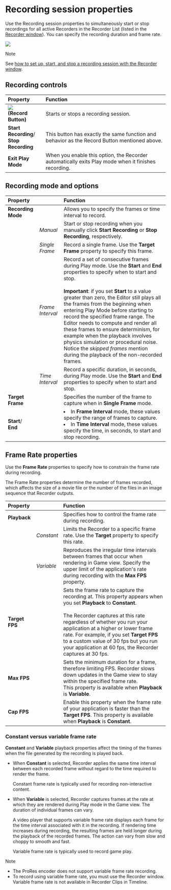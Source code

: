 # Recording session properties

Use the Recording session properties to simultaneously start or stop recordings for all active Recorders in the Recorder List (listed in the [Recorder window](RecordingRecorderWindow.md)). You can specify the recording duration and frame rate.

![](Images/RecordingControls.png)

>[!NOTE]
>See [how to set up, start, and stop a recording session with the Recorder window](get-started-recorder-window.md).

## Recording controls

| Property | Function |
| :--- | :--- |
|![](Images/BtnRecord.png)<br/>**(Record Button)** | Starts or stops a recording session. |
| **Start Recording**/<br/>**Stop Recording** | This button has exactly the same function and behavior as the Record Button mentioned above. |
| **Exit Play Mode** | When you enable this option, the Recorder automatically exits Play mode when it finishes recording. |

## Recording mode and options

| Property || Function |
|:---|:---|:---|
| **Recording Mode** || Allows you to specify the frames or time interval to record. |
||_Manual_ | Start or stop recording when you manually click **Start Recording** or **Stop Recording**, respectively. |
|| _Single Frame_ | Record a single frame. Use the **Target Frame** property to specify this frame. |
|| _Frame Interval_ | Record a set of consecutive frames during Play mode. Use the **Start** and **End** properties to specify when to start and stop.<br/><br/>**Important**: if you set **Start** to a value greater than zero, the Editor still plays all the frames from the beginning when entering Play Mode before starting to record the specified frame range. The Editor needs to compute and render all these frames to ensure determinism, for example when the playback involves physics simulation or procedural noise. Notice the _skipped frames_ mention during the playback of the non-recorded frames. |
|| _Time Interval_ | Record a specific duration, in seconds, during Play mode. Use the **Start** and **End** properties to specify when to start and stop. |
| **Target Frame** || Specifies the number of the frame to capture when in **Single Frame** mode. |
| **Start**/ <br/> **End** || <li> In **Frame Interval** mode, these values specify the range of frames to capture. <li> In **Time Interval** mode, these values specify the time, in seconds, to start and stop recording. |

## Frame Rate properties

Use the **Frame Rate** properties to specify how to constrain the frame rate during recording.

The Frame Rate properties determine the number of frames recorded, which affects the size of a movie file or the number of the files in an image sequence that Recorder outputs.

| Property || Function |
| :--- | :--- | :--- |
| **Playback** || Specifies how to control the frame rate during recording. |
|| _Constant_ | Limits the Recorder to a specific frame rate. Use the **Target** property to specify this rate. |
|| _Variable_ | Reproduces the irregular time intervals between frames that occur when rendering in Game view. Specify the upper limit of the application's rate during recording with the **Max FPS** property. |
| **Target FPS** || Sets the frame rate to capture the recording at. This property appears when you set **Playback** to **Constant**. <br/><br/> The Recorder captures at this rate regardless of whether you run your application at a higher or lower frame rate. For example, if you set **Target FPS** to a custom value of 30 fps but you run your application at 60 fps, the Recorder captures at 30 fps. |
| **Max FPS** || Sets the minimum duration for a frame, therefore limiting FPS. Recorder slows down updates in the Game view to stay within the specified frame rate. <br/>This property is available when **Playback** is **Variable**. |
| **Cap FPS** || Enable this property when the frame rate of your application is faster than the **Target FPS**. This property is available when **Playback** is **Constant**. |

### Constant versus variable frame rate

**Constant** and **Variable** playback properties affect the timing of the frames when the file generated by the recording is played back.

* When **Constant** is selected, Recorder applies the same time interval between each recorded frame without regard to the time required to render the frame.

  Constant frame rate is typically used for recording non-interactive content.

* When **Variable** is selected, Recorder captures frames at the rate at which they are rendered during Play mode in the Game view. The duration of individual frames can vary.

  A video player that supports variable frame rate displays each frame for the time interval associated with it in the recording. If rendering time increases during recording, the resulting frames are held longer during the playback of the recorded frames. The action can vary from slow and choppy to smooth and fast.

  Variable frame rate is typically used to record game play.

>[!NOTE]
>* The ProRes encoder does not support variable frame rate recording.
>* To record using variable frame rate, you must use the Recorder window. Variable frame rate is not available in Recorder Clips in Timeline.
